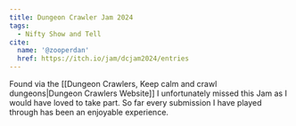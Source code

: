 ```yaml
---
title: Dungeon Crawler Jam 2024
tags:
  - Nifty Show and Tell
cite:
  name: '@zooperdan'
  href: https://itch.io/jam/dcjam2024/entries
---
```


Found via the [[Dungeon Crawlers, Keep calm and crawl dungeons|Dungeon Crawlers Website]] I unfortunately missed this Jam as I would have loved to take part. So far every submission I have played through has been an enjoyable experience.
